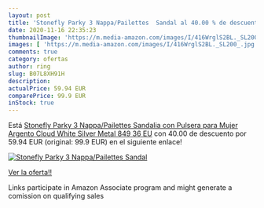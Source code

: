 ```yaml
---
layout: post
title: 'Stonefly Parky 3 Nappa/Pailettes  Sandal al 40.00 % de descuento'
date: 2020-11-16 22:35:23
thumbnailImage: 'https://m.media-amazon.com/images/I/416WrglS2BL._SL200_.jpg'
images: [ 'https://m.media-amazon.com/images/I/416WrglS2BL._SL200_.jpg' ]
comments: true
category: ofertas
author: ring
slug: B07L8XH91H
description:
actualPrice: 59.94 EUR
comparePrice: 99.9 EUR
inStock: true
---
```


Está [Stonefly Parky 3 Nappa/Pailettes  Sandalia con Pulsera para Mujer  Argento Cloud White Silver Metal 849  36 EU](https://www.amazon.es/dp/B07L8XH91H/?tag=tolees-21) con 40.00 de descuento por 59.94 EUR (original: 99.9 EUR) en el siguiente enlace!

[![Stonefly Parky 3 Nappa/Pailettes  Sandal](https://m.media-amazon.com/images/I/416WrglS2BL._SL200_.jpg)](https://www.amazon.es/dp/B07L8XH91H/?tag=tolees-21)

[Ver la oferta!!](https://www.amazon.es/dp/B07L8XH91H/?tag=tolees-21)

Links participate in Amazon Associate program and might generate a comission on qualifying sales


